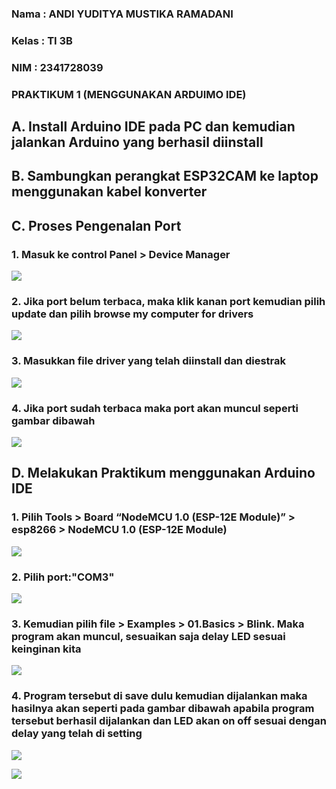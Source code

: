 ### Nama : ANDI YUDITYA MUSTIKA RAMADANI
### Kelas : TI 3B
### NIM : 2341728039

### PRAKTIKUM 1 (MENGGUNAKAN ARDUIMO IDE)
## A. Install Arduino IDE pada PC dan kemudian jalankan Arduino yang berhasil diinstall
## B. Sambungkan perangkat ESP32CAM ke laptop menggunakan kabel konverter
## C. Proses Pengenalan Port
### 1. Masuk ke control Panel > Device Manager
![](./foto/ft1.png)

### 2. Jika port belum terbaca, maka klik kanan port kemudian pilih update dan pilih browse my computer for drivers
![](./foto/ft2.png)

### 3.	Masukkan file driver yang telah diinstall dan diestrak
![](./foto/ft3.png)

### 4. Jika port sudah terbaca maka port akan muncul seperti gambar dibawah
![](./foto/ft4.png)
## D. Melakukan Praktikum menggunakan Arduino IDE
### 1. Pilih Tools > Board “NodeMCU 1.0 (ESP-12E Module)” > esp8266 > NodeMCU 1.0 (ESP-12E Module)
![](./foto/ft5.png)

### 2. Pilih port:"COM3"
![](./foto/ft6.png)

### 3. Kemudian pilih file > Examples > 01.Basics > Blink. Maka program akan muncul, sesuaikan saja delay LED sesuai keinginan kita
![](./foto/ft7.png)


### 4. Program tersebut di save dulu kemudian dijalankan maka hasilnya akan seperti pada gambar dibawah apabila program tersebut berhasil dijalankan dan LED akan on off sesuai dengan delay yang telah di setting
![](./foto/ft8.png)

![](./foto/ft9.png)
